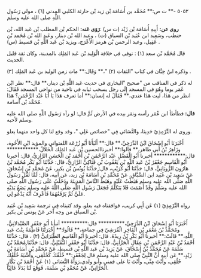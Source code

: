 ٥٠٥٢ -** ت ص:** مُحَمَّد بن أُسَامَة بْن زيد بْن حارثة الكلبي المدني (٦) ، مولى رَسُول اللَّهِ صلى الله عليه وسلم.

**روى عن:** أَبِيهِ أُسَامَة بْن زَيْد (ت س) .**رَوَى عَنه:** الحكم بْن المطلب بْن عَبد الله، بْن حنطب، وسَعِيد ابن عُبَيد بْن السباق (ت) ، وعبد الله بْن دينار، وعَبد الله بْن مُحَمد بْن عَقِيل، وعبد الرحمن بْن هرمز الأَعْرَج، ويزيد بْن عَبد اللَّهِ بْن قسيط (س) .

قال مُحَمَّد بْن سعد (١) : توفي في خلافة الْوَلِيد بْن عَبد المَلِك بالمدينة، وكان ثقة قليل الحديث.

وذكره ابنُ حِبَّان في كتاب "الثقات (٢) "،** وَقَال:** مات زمن الوليد بن عَبد المَلِك (٣) .

له ذكر في المناقب من "صحيح "البخاري في حديث عَبد اللَّهِ بْن دينار،** قال:** نظر ابْن عُمَر يوما وهُوَ في المسجد إِلَى رجل يسحب ثيابه في ناحية من نواحي المسجد فَقَالَ: انظر من هَذَا، ليت هَذَا عندي،** فَقَالَ له إنسان:** أما تعرف هَذَا يَا أَبَا عَبْد الرَّحْمَنِ؟ هَذَا مُحَمَّد بْن أسامة.

**قال:** فطأطأ ابن عُمَر رأسه ونقر بيده في الأرض ثُمَّ قال: لو رآه رَسُول اللَّهِ صلى الله عليه وسلم لأحبه.

وروى له التِّرْمِذِيّ حَدِيثا، والنَّسَائي فِي "خصائص عَلِي "، وقد وقع لنا كل واحد منهما بعلو.

أَخْبَرَنَا أَبُو إِسْحَاقَ ابْنُ الدَّرَجِيِّ،** قال:** أَنْبَأَنَا أَبُو زُرْعَة اللفتواني والمؤيد ابْنِ الأَخُوة، وزَاهِرُ بْنُ أَبي طاهر،** قالوا:** أخبرناالحسين بْن عَبد المَلِك الْخَلالُ،************ قال:************ أخبرنا أَبُو الْفَضْلِ عَبْد الرَّحْمَنِ بْن أَحْمَد بْن الْحَسَنِ الرَّازِيُّ، قال: أخبرنا أَبُو الْقَاسِمِ جَعْفَرُ بْنُ عَبد اللَّهِ بْنِ يَعْقُوبَ بْنِ فَنَاكِيٍّ الرَّازِيُّ، قال: حَدَّثَنَا أَبُو بَكْر مُحَمَّد بْنُ هَارُونَ الرُّويَانِيُّ، قال: حَدَّثَنَا أَبُو كُرَيْبٍ، قال: حَدَّثَنَا يُونُسُ بْن بكير، عَنْ مُحَمَّدِ بْنِ إِسْحَاقَ، عَنْ سَعِيد بْنِ عُبَيد ابن السَّبَّاقِ، عَنْ مُحَمَّدِ بْنِ أُسَامَةَ بْن زيد، عَن أبيه، قال: لَمَّا ثَقُلَ رَسُولُ اللَّهِ صَلَّى الله عليه وسلم هَبَطْتُ عَلَيْهِ وهَبَطَ النَّاسُ الْمَدِينَةَ ودَخَلْتُ عَلَى رَسُول اللَّهِ صلى الله عليه وسَلَّمَ وقَدْ أَصْمَتَ فَلا يَتَكَلَّمُ فَجَعَلَ رَسُول اللَّهِ صَلَّى اللَّهُ عليه وسلم يَضَعُ يَدَيْهِ عَلَيَّ ثُمَّ يَرْفَعُهُمَا فَأَعْرِفُ أَنَّهُ يَدْعُو لِي.

رواه التِّرْمِذِيّ (١) عَن أَبِي كريب، فوافقناه فيه بعلو. وقد كتبناه فِي ترجمة سَعِيد بْن عُبَيد بْن السباق من وجه آخر عَنْ يونس بْن بكير.

أَخْبَرَنَا أَبُو إِسْحَاقَ ابْنُ الدَّرَجِيِّ،********** قال:********** أنبأنا أَبُو جَعْفَرٍ الصَّيْدَلانِيُّ، ومُحَمَّدُ بْنُ مَعْمَرِ بْنِ الْفَاخِرِ الْقُرَشِيّ فِي جماعة،** قَالُوا:** أَخْبَرَتْنَا فَاطِمَةُ بِنْتُ عَبد اللَّهِ،** قَالَتْ:** أخبرنا أَبُو بَكْرِ بْنُ رِيذَةَ، قال: أخبرنا أَبُو الْقَاسِمِ الطَّبَرَانِيُّ (٢) ، قال: حَدَّثَنَا أَحْمَدُ بْنُ عَبْدِ الرَّحْمَنِ بْنِ عِقَالٍ الْحَرَّانِيُّ، قال: حَدَّثَنَا أَبُو جَعْفَرٍ النُّفَيْلِيُّ، قال: حَدَّثَنَا مُحَمَّدُ بْنُ سَلَمَةَ عَنْ مُحَمَّدُ بْنُ إِسْحَاقَ، عَنْ يَزِيدَ بْن عَبد اللَّهِ بْن قسيط، عَنْ مُحَمَّدِ بْنِ أُسَامَةَ بْنِ زَيْدٍ،** عَن أَبِيهِ أَنَّ النَّبِيَّ صلى الله عليه وسلم قال لِجَعْفَرٍ:** خُلُقُكَ كَخُلُقِي، وأَشْبَهُ خُلُقُكَ خُلُقِي، وأَنْتَ مِنِّي، وأَنْتَ يَا علي فمني وأبو ولدي.رَوَاهُ النَّسَائي (١) عَنْ أَحْمَدَ بْنِ بَكَّارٍ الْحَرَّانِيِّ، عَنْ مُحَمَّدِ بْنِ سَلَمَةَ، فَوَقَعَ لَنَا بَدَلا عَالِيًا.